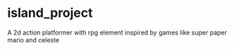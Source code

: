 # island_project
A 2d action platformer with rpg element inspired by games like super paper mario and celeste
